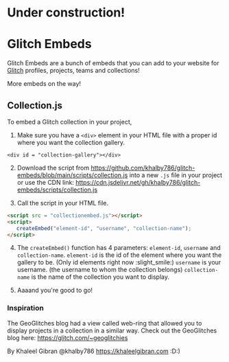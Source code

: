 # Under construction!

# Glitch Embeds

Glitch Embeds are a bunch of embeds that you can add to your website for [Glitch](https://glitch.com) profiles, projects, teams and collections!

More embeds on the way!

## Collection.js

To embed a Glitch collection in your project,

1. Make sure you have a `<div>` element in your HTML file with a proper id where you want the collection gallery.
```
<div id = "collection-gallery"></div>
```

2. Download the script from https://github.com/khalby786/glitch-embeds/blob/main/scripts/collection.js into a new `.js` file in your project or use the CDN link: https://cdn.jsdelivr.net/gh/khalby786/glitch-embeds/scripts/collection.js

3. Call the script in your HTML file.
```html
<script src = "collectionembed.js"></script>
<script>
   createEmbed("element-id", "username", "collection-name");
</script>
```
4. The `createEmbed()` function has 4 parameters: `element-id`, `username` and `collection-name`.
`element-id` is the id of the element where you want the gallery to be. (Only id elements right now :slight_smile:)
`username` is your username. (the username to whom the collection belongs)
`collection-name` is the name of the collection you want to display.

5.  Aaaand you're good to go!

### Inspiration
The GeoGlitches blog had a view called web-ring that allowed you to display projects in a collection in a similar way. Check out the GeoGlitches blog here: https://glitch.com/~geoglitchies

By Khaleel Gibran
@khalby786
https://khaleelgibran.com
:D:)
